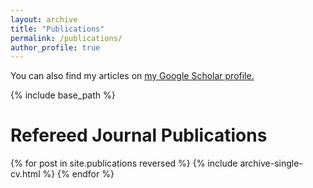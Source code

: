 ```yaml
---
layout: archive
title: "Publications"
permalink: /publications/
author_profile: true
---
```


You can also find my articles on <u><a href="{{site.author.googlescholar}}">my Google Scholar profile</a>.</u>


{% include base_path %}


Refereed Journal Publications 
===

{% for post in site.publications reversed %}
{% include archive-single-cv.html %} 
{% endfor %}
